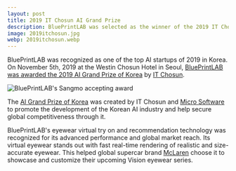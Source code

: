 ```yaml
---
layout: post
title: 2019 IT Chosun AI Grand Prize
description: BluePrintLAB was selected as the winner of the 2019 IT Chosun AI Grand Prize of Korea
image: 2019itchosun.jpg
webp: 2019itchosun.webp
---
```


BluePrintLAB was recognized as one of the top AI startups of 2019 in Korea. On November 5th, 2019 at the Westin Chosun Hotel in Seoul, [BluePrintLAB was awarded the 2019 AI Grand Prize of Korea](http://it.chosun.com/site/data/html_dir/2019/11/05/2019110503036.html) by [IT Chosun](http://it.chosun.com).

<picture>
    <source data-srcset="{{ "./assets/images/2019itchosunsm.webp" | relative_url }}" type="image/webp">
    <source data-srcset="{{ "./assets/images/2019itchosunsm.jpg" | relative_url }}" type="image/jpeg">
    <img style="max-width: 100%" data-src="{{ "./assets/images/2019itchosunsm.jpg" | relative_url }}" alt="BluePrintLAB's Sangmo accepting award" class="lazyload">
</picture><br />

The [AI Grand Prize of Korea](http://it.chosun.com/site/data/html_dir/2019/11/05/2019110501895.html) was created by IT Chosun and [Micro Software](https://www.imaso.co.kr/) to promote the development of the Korean AI industry and help secure global competitiveness through it.

BluePrintLAB's eyewear virtual try on and recommendation technology was recognized for its advanced performance and global market reach. Its virtual eyewear stands out with fast real-time rendering of realistic and size-accurate eyewear. This helped global supercar brand [McLaren](https://www.mclaren.com/) choose it to showcase and customize their upcoming Vision eyewear series.